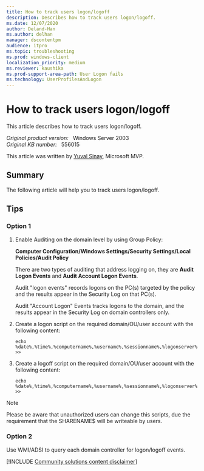 ```yaml
---
title: How to track users logon/logoff
description: Describes how to track users logon/logoff.
ms.date: 12/07/2020
author: Deland-Han
ms.author: delhan 
manager: dscontentpm
audience: itpro
ms.topic: troubleshooting
ms.prod: windows-client
localization_priority: medium
ms.reviewer: kaushika
ms.prod-support-area-path: User Logon fails
ms.technology: UserProfilesAndLogon
---
```

# How to track users logon/logoff

This article describes how to track users logon/logoff.

_Original product version:_ &nbsp; Windows Server 2003  
_Original KB number:_ &nbsp; 556015

This article was written by [Yuval Sinay](https://mvp.microsoft.com/PublicProfile/7674?fullName=Yuval%20Sinay), Microsoft MVP.

## Summary

The following article will help you to track users logon/logoff.  

## Tips

### Option 1  

1. Enable Auditing on the domain level by using Group Policy:

   **Computer Configuration/Windows Settings/Security Settings/Local Policies/Audit Policy**  

   There are two types of auditing that address logging on, they are **Audit Logon Events** and **Audit Account Logon Events**.

   Audit "logon events" records logons on the PC(s) targeted by the policy and the results appear in the Security Log on that PC(s).

   Audit "Account Logon" Events tracks logons to the domain, and the results appear in the Security Log on domain controllers only.

2. Create a logon script on the required domain/OU/user account with the following content:

   `echo %date%,%time%,%computername%,%username%,%sessionname%,%logonserver% >>`

3. Create a logoff script on the required domain/OU/user account with the following content:

   `echo %date%,%time%,%computername%,%username%,%sessionname%,%logonserver% >>`

> [!Note]
> Please be aware that unauthorized users can change this scripts, due the requirement that the SHARENAME$ will be writeable by users.

### Option 2  

Use WMI/ADSI to query each domain controller for logon/logoff events.

[!INCLUDE [Community solutions content disclaimer](../../includes/community-solutions-content-disclaimer.md)]
